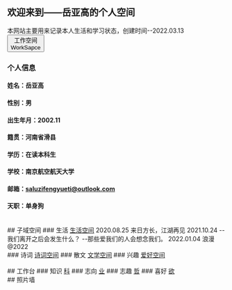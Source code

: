 ## 欢迎来到——岳亚高的个人空间
本网站主要用来记录本人生活和学习状态，创建时间--2022.03.13<br/>
<a href="https://yueyagao.github.io/"><button>工作空间<br/>WorkSapce</button></a>
### 个人信息
#### 姓名：岳亚高
#### 性别：男
#### 出生年月：2002.11
#### 籍贯：河南省滑县
#### 学历：在读本科生
#### 学校：南京航空航天大学
#### 邮箱：saluzifengyueti@outlook.com
#### 天职：单身狗
<br/>
## 子域空间
### 生活    <a href="/life.html">生活空间</a>
    2020.08.25
    来日方长，江湖再见
    2021.10.24
    --我们离开之后会发生什么？
    --那些爱我们的人会想念我们。
    2022.01.04
    浪漫@2022

<br/>
### 诗词    <a href="/poem.html">诗词空间</a>
### 散文    <a href="/literature.html">文学空间</a>
### 兴趣    <a href="/interest.html">爱好空间</a>
<br/>
<br/>
## 工作台
### 知识    <a href="/studying.html">科</a>
### 志向    <a href="/ambition.html">业</a>
### 志趣    <a href="/hobby.html">哲</a>
### 喜好    <a href="/living.html">欲</a>
<br/>
## 照片墙
